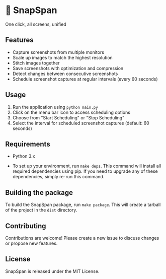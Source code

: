 # 📸 SnapSpan

One click, all screens, unified

## Features

- Capture screenshots from multiple monitors
- Scale up images to match the highest resolution
- Stitch images together
- Save screenshots with optimization and compression
- Detect changes between consecutive screenshots
- Schedule screenshot captures at regular intervals (every 60 seconds)

## Usage

1. Run the application using `python main.py`
2. Click on the menu bar icon to access scheduling options
3. Choose from "Start Scheduling" or "Stop Scheduling"
4. Select the interval for scheduled screenshot captures (default: 60 seconds)

## Requirements

- Python 3.x

- To set up your environment, run `make deps`.
This command will install all required dependencies using pip.
If you need to upgrade any of these dependencies, simply re-run this command.

## Building the package

To build the SnapSpan package, run `make package`.
This will create a tarball of the project in the `dist` directory.

## Contributing

Contributions are welcome! Please create a new issue to discuss changes or propose new features.

## License

SnapSpan is released under the MIT License.

